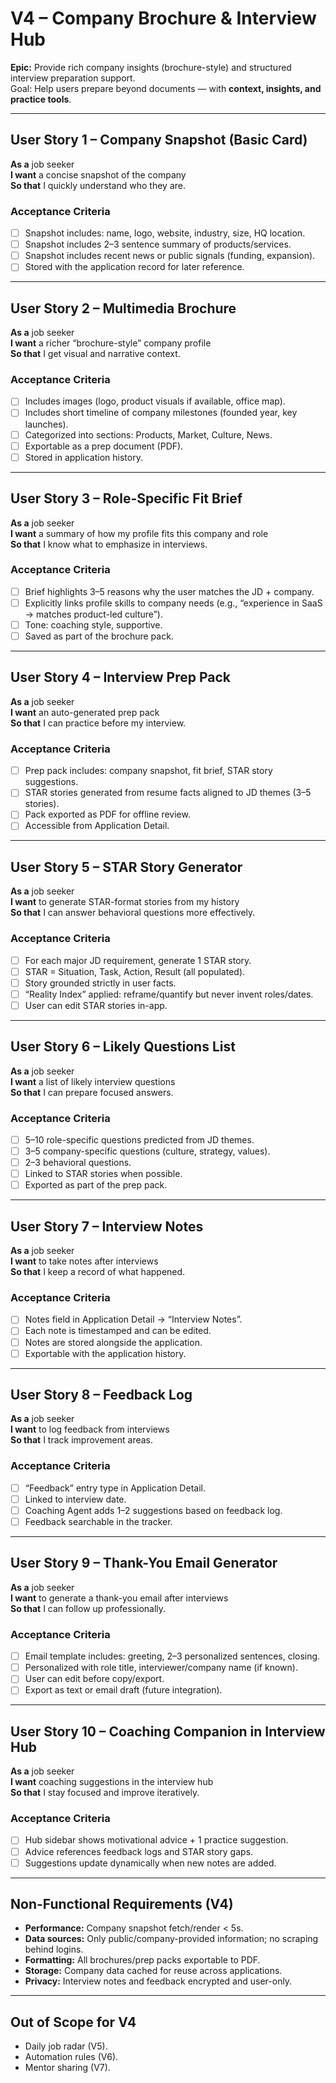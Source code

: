 # V4 – Company Brochure & Interview Hub

**Epic:** Provide rich company insights (brochure-style) and structured interview preparation support.  
Goal: Help users prepare beyond documents — with **context, insights, and practice tools**.

---

## User Story 1 – Company Snapshot (Basic Card)

**As a** job seeker  
**I want** a concise snapshot of the company  
**So that** I quickly understand who they are.

### Acceptance Criteria

- [ ] Snapshot includes: name, logo, website, industry, size, HQ location.
- [ ] Snapshot includes 2–3 sentence summary of products/services.
- [ ] Snapshot includes recent news or public signals (funding, expansion).
- [ ] Stored with the application record for later reference.

---

## User Story 2 – Multimedia Brochure

**As a** job seeker  
**I want** a richer “brochure-style” company profile  
**So that** I get visual and narrative context.

### Acceptance Criteria

- [ ] Includes images (logo, product visuals if available, office map).
- [ ] Includes short timeline of company milestones (founded year, key launches).
- [ ] Categorized into sections: Products, Market, Culture, News.
- [ ] Exportable as a prep document (PDF).
- [ ] Stored in application history.

---

## User Story 3 – Role-Specific Fit Brief

**As a** job seeker  
**I want** a summary of how my profile fits this company and role  
**So that** I know what to emphasize in interviews.

### Acceptance Criteria

- [ ] Brief highlights 3–5 reasons why the user matches the JD + company.
- [ ] Explicitly links profile skills to company needs (e.g., “experience in SaaS → matches product-led culture”).
- [ ] Tone: coaching style, supportive.
- [ ] Saved as part of the brochure pack.

---

## User Story 4 – Interview Prep Pack

**As a** job seeker  
**I want** an auto-generated prep pack  
**So that** I can practice before my interview.

### Acceptance Criteria

- [ ] Prep pack includes: company snapshot, fit brief, STAR story suggestions.
- [ ] STAR stories generated from resume facts aligned to JD themes (3–5 stories).
- [ ] Pack exported as PDF for offline review.
- [ ] Accessible from Application Detail.

---

## User Story 5 – STAR Story Generator

**As a** job seeker  
**I want** to generate STAR-format stories from my history  
**So that** I can answer behavioral questions more effectively.

### Acceptance Criteria

- [ ] For each major JD requirement, generate 1 STAR story.
- [ ] STAR = Situation, Task, Action, Result (all populated).
- [ ] Story grounded strictly in user facts.
- [ ] “Reality Index” applied: reframe/quantify but never invent roles/dates.
- [ ] User can edit STAR stories in-app.

---

## User Story 6 – Likely Questions List

**As a** job seeker  
**I want** a list of likely interview questions  
**So that** I can prepare focused answers.

### Acceptance Criteria

- [ ] 5–10 role-specific questions predicted from JD themes.
- [ ] 3–5 company-specific questions (culture, strategy, values).
- [ ] 2–3 behavioral questions.
- [ ] Linked to STAR stories when possible.
- [ ] Exported as part of the prep pack.

---

## User Story 7 – Interview Notes

**As a** job seeker  
**I want** to take notes after interviews  
**So that** I keep a record of what happened.

### Acceptance Criteria

- [ ] Notes field in Application Detail → “Interview Notes”.
- [ ] Each note is timestamped and can be edited.
- [ ] Notes are stored alongside the application.
- [ ] Exportable with the application history.

---

## User Story 8 – Feedback Log

**As a** job seeker  
**I want** to log feedback from interviews  
**So that** I track improvement areas.

### Acceptance Criteria

- [ ] “Feedback” entry type in Application Detail.
- [ ] Linked to interview date.
- [ ] Coaching Agent adds 1–2 suggestions based on feedback log.
- [ ] Feedback searchable in the tracker.

---

## User Story 9 – Thank-You Email Generator

**As a** job seeker  
**I want** to generate a thank-you email after interviews  
**So that** I can follow up professionally.

### Acceptance Criteria

- [ ] Email template includes: greeting, 2–3 personalized sentences, closing.
- [ ] Personalized with role title, interviewer/company name (if known).
- [ ] User can edit before copy/export.
- [ ] Export as text or email draft (future integration).

---

## User Story 10 – Coaching Companion in Interview Hub

**As a** job seeker  
**I want** coaching suggestions in the interview hub  
**So that** I stay focused and improve iteratively.

### Acceptance Criteria

- [ ] Hub sidebar shows motivational advice + 1 practice suggestion.
- [ ] Advice references feedback logs and STAR story gaps.
- [ ] Suggestions update dynamically when new notes are added.

---

## Non-Functional Requirements (V4)

- **Performance:** Company snapshot fetch/render < 5s.
- **Data sources:** Only public/company-provided information; no scraping behind logins.
- **Formatting:** All brochures/prep packs exportable to PDF.
- **Storage:** Company data cached for reuse across applications.
- **Privacy:** Interview notes and feedback encrypted and user-only.

---

## Out of Scope for V4

- Daily job radar (V5).
- Automation rules (V6).
- Mentor sharing (V7).
